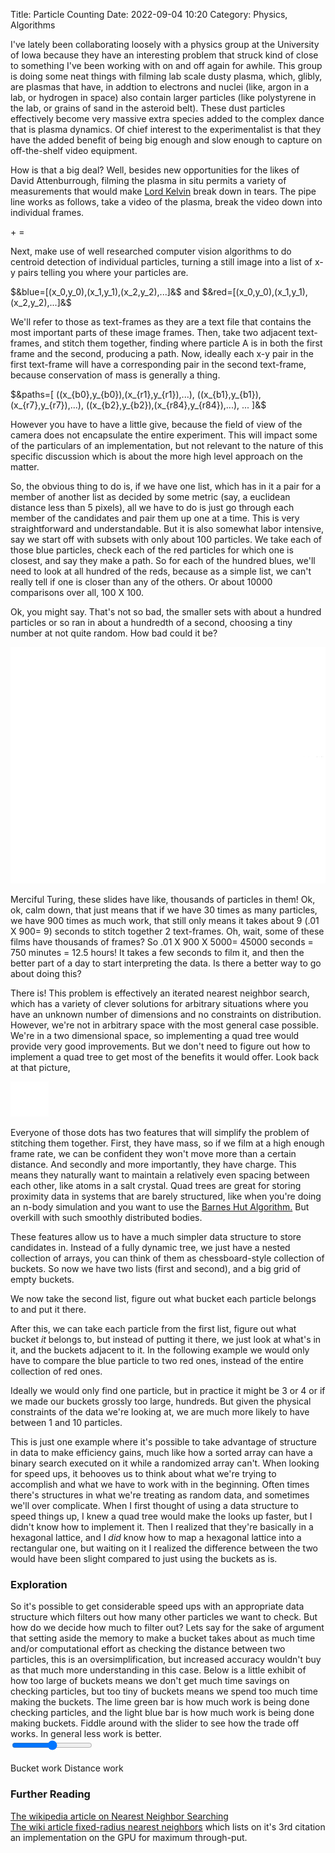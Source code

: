 Title: Particle Counting
Date: 2022-09-04 10:20
Category: Physics, Algorithms

<script type="text/javascript"
  src="https://cdnjs.cloudflare.com/ajax/libs/mathjax/2.7.0/MathJax.js?config=TeX-MML-AM_CHTML">
</script>
<script src='./scripts/public/jquery-1.11.2.min.js'></script>
<script src='./scripts/main.js'></script>


I've lately been collaborating loosely with a physics group at the University of Iowa because they have an interesting problem that struck kind of close to something I've been working with on and off again for awhile. This group is doing some neat things with filming lab scale dusty plasma, which, glibly, are plasmas that have, in addtion to electrons and nuclei (like, argon in a lab, or hydrogen in space) also contain larger particles (like polystyrene in the lab, or grains of sand in the asteroid belt). These dust particles effectively become very massive extra species added to the complex dance that is plasma dynamics. Of chief interest to the experimentalist is that they have the added benefit of being big enough and slow enough to capture on off-the-shelf video equipment.

How is that a big deal? Well, besides new opportunities for the likes of David Attenburrough, filming the plasma in situ permits a variety of measurements that would make <a href="https://en.wikipedia.org/wiki/William_Thomson,_1st_Baron_Kelvin">Lord Kelvin</a> break down in tears. The pipe line works as follows, take a video of the plasma, break the video down into individual frames.

<canvas id='small-sample-blue' width=200 height=200></canvas> +
<canvas id='small-sample-red' width=200 height=200></canvas> =
<canvas id='small-sample-both' width=200 height=200></canvas>

Next, make use of well researched computer vision algorithms to do centroid detection of individual particles, turning a still image into a list of x-y pairs telling you where your particles are.

$&blue=[(x_0,y_0),(x_1,y_1),(x_2,y_2),...]&$ and $&red=[(x_0,y_0),(x_1,y_1),(x_2,y_2),...]&$

We'll refer to those as text-frames as they are a text file that contains the most important parts of these image frames. Then, take two adjacent text-frames, and stitch them together, finding where particle A is in both the first frame and the second, producing a path. Now, ideally each x-y pair in the first text-frame will have a corresponding pair in the second text-frame, because conservation of mass is generally a thing.

$&paths=[
      ((x_{b0},y_{b0}),(x_{r1},y_{r1}),...),
      ((x_{b1},y_{b1}),(x_{r7},y_{r7}),...),
      ((x_{b2},y_{b2}),(x_{r84},y_{r84}),...),
      ...
      ]&$

However you have to have a little give, because the field of view of the camera does not encapsulate the entire experiment. This will impact some of the particulars of an implementation, but not relevant to the nature of this specific discussion which is about the more high level approach on the matter.

So, the obvious thing to do is, if we have one list, which has in it a pair for a member of another list as decided by some metric (say, a euclidean distance less than 5 pixels), all we have to do is just go through each member of the candidates and pair them up one at a time. This is very straightforward and understandable. But it is also somewhat labor intensive, say we start off with subsets with only about 100 particles. We take each of those blue particles, check each of the red particles for which one is closest, and say they make a path. So for each of the hundred blues, we'll need to look at all hundred of the reds, because as a simple list, we can't really tell if one is closer than any of the others. Or about 10000 comparisons over all, 100 X 100.

Ok, you might say. That's not so bad, the smaller sets with about a hundred particles or so ran in about a hundredth of a second, choosing a tiny number at not quite random. How bad could it be?

<img src='./images/cW__0001.png'/>

Merciful Turing, these slides have like, thousands of particles in them! Ok, ok, calm down, that just means that if we have 30 times as many particles, we have 900 times as much work, that still only means it takes about 9 (.01 X 900= 9) seconds to stitch together 2 text-frames. Oh, wait, some of these films have thousands of frames? So .01 X 900 X 5000= 45000 seconds = 750 minutes = 12.5 hours! It takes a few seconds to film it, and then the better part of a day to start interpreting the data. Is there a better way to go about doing this?

There is! This problem is effectively an iterated nearest neighbor search, which has a variety of clever solutions for arbitrary situations where you have an unknown number of dimensions and no constraints on distribution. However, we're not in arbitrary space with the most general case possible. We're in a two dimensional space, so implementing a quad tree would provide very good improvements. But we don't need to figure out how to implement a quad tree to get most of the benefits it would offer. Look back at that picture,

<img src='./images/cW__0001_mini.png'/>

Everyone of those dots has two features that will simplify the problem of stitching them together. First, they have mass, so if we film at a high enough frame rate, we can be confident they won't move more than a certain distance. And secondly and more importantly, they have charge. This means they naturally want to maintain a relatively even spacing between each other, like atoms in a salt crystal. Quad trees are great for storing proximity data in systems that are barely structured, like when you're doing an n-body simulation and you want to use the <a href="https://en.wikipedia.org/wiki/Barnes%E2%80%93Hut_simulation">Barnes Hut Algorithm.</a> But overkill with such smoothly distributed bodies.

These features allow us to have a much simpler data structure to store candidates in. Instead of a fully dynamic tree, we just have a nested collection of arrays, you can think of them as chessboard-style collection of buckets. So now we have two lists (first and second), and a big grid of empty buckets.

<canvas id='empty-bins' width=200 height=200></canvas>
    

We now take the second list, figure out what bucket each particle belongs to and put it there.


<canvas id='filled-red-bins' width=200 height=200></canvas>


After this, we can take each particle from the first list, figure out what bucket <em>it</em> belongs to, but instead of putting it there, we just look at what's in it, and the buckets adjacent to it. In the following example we would only have to compare the blue particle to two red ones, instead of the entire collection of red ones.


<canvas id='blue-check-bins' width=200 height=200></canvas>


Ideally we would only find one particle, but in practice it might be 3 or 4 or if we made our buckets grossly too large, hundreds. But given the physical constraints of the data we're looking at, we are much more likely to have between 1 and 10 particles.




This is just one example where it's possible to take advantage of structure in data to make efficiency gains, much like how a sorted array can have a binary search executed on it while a randomized array can't. When looking for speed ups, it behooves us to think about what we're trying to accomplish and what we have to work with in the beginning. Often times there's structures in what we're treating as random data, and sometimes we'll over complicate. When I first thought of using a data structure to speed things up, I knew a quad tree would make the looks up faster, but I didn't know how to implement it. Then I realized that they're basically in a hexagonal lattice, and I <em>did</em> know how to map a hexagonal lattice into a rectangular one, but waiting on it I realized the difference between the two would have been slight compared to just using the buckets as is.

<h3>Exploration</h3>
So it's possible to get considerable speed ups with an appropriate data structure which filters out how many other particles we want to check. But how do we decide how much to filter out? Lets say for the sake of argument that setting aside the memory to make a bucket takes about as much time and/or computational effort as checking the distance between two particles, this is an oversimplification, but increased accuracy wouldn't buy as that much more understanding in this case. Below is a little exhibit of how too large of buckets means we don't get much time savings on checking particles, but too tiny of buckets means we spend too much time making the buckets. The lime green bar is how much work is being done checking particles, and the light blue bar is how much work is being done making buckets. Fiddle around with the slider to see how the trade off works. In general less work is better.
<div id='demo-area'>
  <div id='visual'>
    <canvas id='demo-zone' width=400 height=300></canvas>
    <form id="controls">
      <input type='range'
      id='bin-spacing-controls'
      min='3'
      max='100'>
      </input>
    </form>
  </div>
  <div id='graphs'>
    <canvas id='charts-zone' width=200 height=300></canvas>
    <br>
    <span class='left'>Bucket work</span>
    <span class='right'>Distance work</span>
  </div>
</div>
  </div>
  <div>
    <h3>Further Reading</h3>
    <a href="https://en.wikipedia.org/wiki/Nearest_neighbor_search">The wikipedia article on Nearest Neighbor Searching</a>
    <br>
    <a href="https://en.wikipedia.org/wiki/Fixed-radius_near_neighbors">The wiki article fixed-radius nearest neighbors</a> which lists on it's 3rd citation an implementation on the GPU for maximum through-put.
  </div>
</body>

